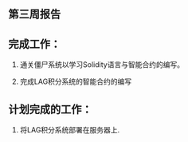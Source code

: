 第三周报告
------------

完成工作：
---------
1. 通关僵尸系统以学习Solidity语言与智能合约的编写。

2. 完成LAG积分系统的智能合约的编写

计划完成的工作：
-----------
1. 将LAG积分系统部署在服务器上.
